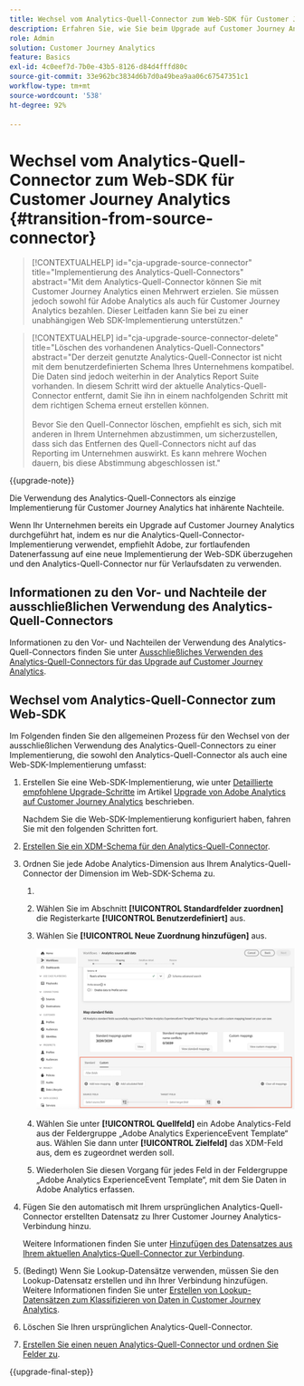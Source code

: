 ```yaml
---
title: Wechsel vom Analytics-Quell-Connector zum Web-SDK für Customer Journey Analytics
description: Erfahren Sie, wie Sie beim Upgrade auf Customer Journey Analytics vom Analytics-Quell-Connector zum Web-SDK wechseln
role: Admin
solution: Customer Journey Analytics
feature: Basics
exl-id: 4c0eef7d-7b0e-43b5-8126-d84d4fffd80c
source-git-commit: 33e962bc3834d6b7d0a49bea9aa06c67547351c1
workflow-type: tm+mt
source-wordcount: '538'
ht-degree: 92%

---
```


# Wechsel vom Analytics-Quell-Connector zum Web-SDK für Customer Journey Analytics {#transition-from-source-connector}

<!-- markdownlint-disable MD034 -->

>[!CONTEXTUALHELP]
>id="cja-upgrade-source-connector"
>title="Implementierung des Analytics-Quell-Connectors"
>abstract="Mit dem Analytics-Quell-Connector können Sie mit Customer Journey Analytics einen Mehrwert erzielen. Sie müssen jedoch sowohl für Adobe Analytics als auch für Customer Journey Analytics bezahlen. Dieser Leitfaden kann Sie bei zu einer unabhängigen Web SDK-Implementierung unterstützen."

<!-- markdownlint-enable MD034 -->

<!-- markdownlint-disable MD034 -->

>[!CONTEXTUALHELP]
>id="cja-upgrade-source-connector-delete"
>title="Löschen des vorhandenen Analytics-Quell-Connectors"
>abstract="Der derzeit genutzte Analytics-Quell-Connector ist nicht mit dem benutzerdefinierten Schema Ihres Unternehmens kompatibel. Die Daten sind jedoch weiterhin in der Analytics Report Suite vorhanden. In diesem Schritt wird der aktuelle Analytics-Quell-Connector entfernt, damit Sie ihn in einem nachfolgenden Schritt mit dem richtigen Schema erneut erstellen können.<br><br>Bevor Sie den Quell-Connector löschen, empfiehlt es sich, sich mit anderen in Ihrem Unternehmen abzustimmen, um sicherzustellen, dass sich das Entfernen des Quell-Connectors nicht auf das Reporting im Unternehmen auswirkt. Es kann mehrere Wochen dauern, bis diese Abstimmung abgeschlossen ist."

<!-- markdownlint-enable MD034 -->

{{upgrade-note}}

Die Verwendung des Analytics-Quell-Connectors als einzige Implementierung für Customer Journey Analytics hat inhärente Nachteile.

Wenn Ihr Unternehmen bereits ein Upgrade auf Customer Journey Analytics durchgeführt hat, indem es nur die Analytics-Quell-Connector-Implementierung verwendet, empfiehlt Adobe, zur fortlaufenden Datenerfassung auf eine neue Implementierung der Web-SDK überzugehen und den Analytics-Quell-Connector nur für Verlaufsdaten zu verwenden.

## Informationen zu den Vor- und Nachteile der ausschließlichen Verwendung des Analytics-Quell-Connectors

Informationen zu den Vor- und Nachteilen der Verwendung des Analytics-Quell-Connectors finden Sie unter [Ausschließliches Verwenden des Analytics-Quell-Connectors für das Upgrade auf Customer Journey Analytics](/help/getting-started/cja-upgrade/cja-upgrade-alternative-source-connector.md).

## Wechsel vom Analytics-Quell-Connector zum Web-SDK

Im Folgenden finden Sie den allgemeinen Prozess für den Wechsel von der ausschließlichen Verwendung des Analytics-Quell-Connectors zu einer Implementierung, die sowohl den Analytics-Quell-Connector als auch eine Web-SDK-Implementierung umfasst:

1. Erstellen Sie eine Web-SDK-Implementierung, wie unter [Detaillierte empfohlene Upgrade-Schritte](/help/getting-started/cja-upgrade/cja-upgrade-recommendations.md#detailed-recommended-upgrade-steps) im Artikel [Upgrade von Adobe Analytics auf Customer Journey Analytics](/help/getting-started/cja-upgrade/cja-upgrade-recommendations.md) beschrieben.

   Nachdem Sie die Web-SDK-Implementierung konfiguriert haben, fahren Sie mit den folgenden Schritten fort.

1. [Erstellen Sie ein XDM-Schema für den Analytics-Quell-Connector](/help/getting-started/cja-upgrade/cja-upgrade-source-connector-schema.md).

1. Ordnen Sie jede Adobe Analytics-Dimension aus Ihrem Analytics-Quell-Connector der Dimension im Web-SDK-Schema zu.

   1. 
      <!-- how do you get here -->

   1. Wählen Sie im Abschnitt **[!UICONTROL Standardfelder zuordnen]** die Registerkarte **[!UICONTROL Benutzerdefiniert]** aus.

   1. Wählen Sie **[!UICONTROL Neue Zuordnung hinzufügen]** aus.

      ![Zuordnen von Schemafeldern](assets/schema-mapping.png)

   1. Wählen Sie unter **[!UICONTROL Quellfeld]** ein Adobe Analytics-Feld aus der Feldergruppe „Adobe Analytics ExperienceEvent Template“ aus. Wählen Sie dann unter **[!UICONTROL Zielfeld]** das XDM-Feld aus, dem es zugeordnet werden soll.

   1. Wiederholen Sie diesen Vorgang für jedes Feld in der Feldergruppe „Adobe Analytics ExperienceEvent Template“, mit dem Sie Daten in Adobe Analytics erfassen.

1. Fügen Sie den automatisch mit Ihrem ursprünglichen Analytics-Quell-Connector erstellten Datensatz zu Ihrer Customer Journey Analytics-Verbindung hinzu.

   Weitere Informationen finden Sie unter [Hinzufügen des Datensatzes aus Ihrem aktuellen Analytics-Quell-Connector zur Verbindung](/help/getting-started/cja-upgrade/cja-upgrade-source-connector-dataset.md).

1. (Bedingt) Wenn Sie Lookup-Datensätze verwenden, müssen Sie den Lookup-Datensatz erstellen und ihn Ihrer Verbindung hinzufügen. Weitere Informationen finden Sie unter [Erstellen von Lookup-Datensätzen zum Klassifizieren von Daten in Customer Journey Analytics](/help/getting-started/cja-upgrade/cja-upgrade-dataset-lookup.md).

1. Löschen Sie Ihren ursprünglichen Analytics-Quell-Connector. <!-- need to add steps somewhere about how to do this -->

1. [Erstellen Sie einen neuen Analytics-Quell-Connector und ordnen Sie Felder zu](/help/getting-started/cja-upgrade/cja-upgrade-source-connector.md).

{{upgrade-final-step}}
